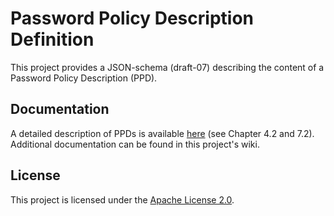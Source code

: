 # Password Policy Description Definition

This project provides a JSON-schema (draft-07) describing the content of a Password Policy Description (PPD). 

## Documentation

A detailed description of PPDs is available [here](http://tuprints.ulb.tu-darmstadt.de/7003/) (see Chapter 4.2 and 7.2). Additional documentation can be found in this project's wiki.

## License
This project is licensed under the [Apache License 2.0](http://www.apache.org/licenses/LICENSE-2.0).